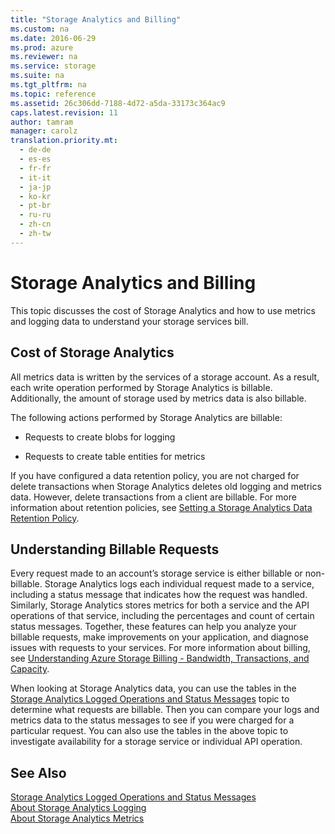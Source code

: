 ```yaml
---
title: "Storage Analytics and Billing"
ms.custom: na
ms.date: 2016-06-29
ms.prod: azure
ms.reviewer: na
ms.service: storage
ms.suite: na
ms.tgt_pltfrm: na
ms.topic: reference
ms.assetid: 26c306dd-7188-4d72-a5da-33173c364ac9
caps.latest.revision: 11
author: tamram
manager: carolz
translation.priority.mt: 
  - de-de
  - es-es
  - fr-fr
  - it-it
  - ja-jp
  - ko-kr
  - pt-br
  - ru-ru
  - zh-cn
  - zh-tw
---
```

# Storage Analytics and Billing
This topic discusses the cost of Storage Analytics and how to use metrics and logging data to understand your storage services bill.  
  
## Cost of Storage Analytics  
All metrics data is written by the services of a storage account. As a result, each write operation performed by Storage Analytics is billable. Additionally, the amount of storage used by metrics data is also billable.  
  
 The following actions performed by Storage Analytics are billable:  
  
-   Requests to create blobs for logging  
  
-   Requests to create table entities for metrics  
  
 If you have configured a data retention policy, you are not charged for delete transactions when Storage Analytics deletes old logging and metrics data. However, delete transactions from a client are billable. For more information about retention policies, see [Setting a Storage Analytics Data Retention Policy](../fileservices/Setting-a-Storage-Analytics-Data-Retention-Policy.md).  
  
## Understanding Billable Requests  
 Every request made to an account’s storage service is either billable or non-billable. Storage Analytics logs each individual request made to a service, including a status message that indicates how the request was handled. Similarly, Storage Analytics stores metrics for both a service and the API operations of that service, including the percentages and count of certain status messages. Together, these features can help you analyze your billable requests, make improvements on your application, and diagnose issues with requests to your services. For more information about billing, see [Understanding Azure Storage Billing - Bandwidth, Transactions, and Capacity](http://blogs.msdn.com/b/windowsazurestorage/archive/2010/07/09/understanding-windows-azure-storage-billing-bandwidth-transactions-and-capacity.aspx).  
  
 When looking at Storage Analytics data, you can use the tables in the [Storage Analytics Logged Operations and Status Messages](../fileservices/Storage-Analytics-Logged-Operations-and-Status-Messages.md) topic to determine what requests are billable. Then you can compare your logs and metrics data to the status messages to see if you were charged for a particular request. You can also use the tables in the above topic to investigate availability for a storage service or individual API operation.  
  
## See Also  
 [Storage Analytics Logged Operations and Status Messages](../fileservices/Storage-Analytics-Logged-Operations-and-Status-Messages.md)   
 [About Storage Analytics Logging](../fileservices/About-Storage-Analytics-Logging.md)   
 [About Storage Analytics Metrics](../fileservices/About-Storage-Analytics-Metrics.md)